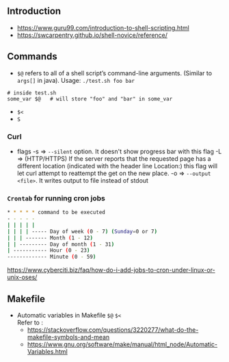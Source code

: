 ## Introduction
* https://www.guru99.com/introduction-to-shell-scripting.html
* https://swcarpentry.github.io/shell-novice/reference/


## Commands
* `$@` refers to all of a shell script’s command-line arguments. (Similar to `args[]` in java). 
Usage:
`./test.sh foo bar`
```shell script
# inside test.sh
some_var $@   # will store "foo" and "bar" in some_var 
```
* `$<`
* `S`


### Curl 
* flags
 -s => `--silent` option. It doesn't show progress bar with this flag
 -L => (HTTP/HTTPS) If the server reports that the requested page has a different location (indicated with the header line Location:) this flag will let curl attempt to reattempt the get on the new place. 
 -o => `--output <file>`. It writes output to file instead of stdout
 
### `Crontab` for running cron jobs
```sh
* * * * * command to be executed
- - - - -
| | | | |
| | | | ----- Day of week (0 - 7) (Sunday=0 or 7)
| | | ------- Month (1 - 12)
| | --------- Day of month (1 - 31)
| ----------- Hour (0 - 23)
------------- Minute (0 - 59)
```

https://www.cyberciti.biz/faq/how-do-i-add-jobs-to-cron-under-linux-or-unix-oses/ 


## Makefile

* Automatic variables in Makefile
    `$@`
    `$<`
<br/>Refer to :
    - https://stackoverflow.com/questions/3220277/what-do-the-makefile-symbols-and-mean
    - https://www.gnu.org/software/make/manual/html_node/Automatic-Variables.html